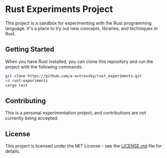 # Rust Experiments Project

This project is a sandbox for experimenting with the Rust programming language. It's a place to try out new concepts, libraries, and techniques in Rust.

## Getting Started

When you have Rust installed, you can clone this repository and run the project with the following commands:

```bash
git clone https://github.com/a-ostrovsky/rust_experiments.git
cd rust-experiments
cargo test
```
## Contributing
This is a personal experimentation project, and contributions are not currently being accepted.

## License

This project is licensed under the MIT License - see the [LICENSE.md](LICENSE.md) file for details.